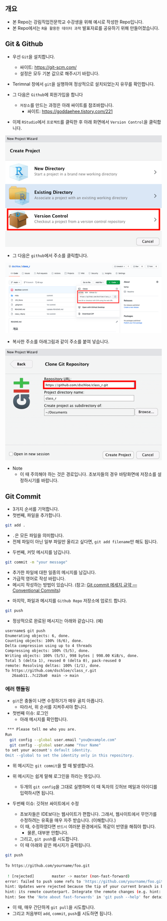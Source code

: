 ## 개요
- 본 Repo는 강림직업전문학교 수강생을 위해 예시로 작성한 Repo입니다.
- 본 Repo에서는 `R을 활용한 데이터 과학` 발표자료를 공유하기 위해 만들어졌습니다. 

## Git & Github 
- 우선 `Git`을 설치합니다. 
  + 싸이트: https://git-scm.com/
  + 설정은 모두 기본 값으로 해주시기 바랍니다. 
- Terimnal 창에서 `git`을 실행하여 정상적으로 설치되었는지 유무를 확인합니다.
- 그 다음은 `Github`에 회원가입을 합니다 
  + `저장소`를 만드는 과정은 아래 싸이트를 참조바랍니다. 
    + 싸이트: https://goddaehee.tistory.com/221

- 이제 `RStudio`에서 `프로젝트`를 클릭한 후 아래 화면에서 `Version Control`을 클릭합니다. 

![](r4ds/img/project01.png)

- 그 다음은 `github`에서 주소를 클릭합니다. 

![](r4ds/img/project02.png)

- 복사한 주소를 아래그림과 같이 주소를 붙여 넣습니다. 

![](r4ds/img/project03.png)

- Note 
  + 이 때 주의해야 하는 것은 경로입니다. 초보자들의 경우 바탕화면에 저장소를 설정하시기를 바랍니다. 

## Git Commit
- 3가지 순서를 기억합니다. 
- 첫번째, 파일을 추가합니다. 
```bash
git add .
```
  + `.`은 모든 파일을 의미합니다. 
  + 전체 파일이 아닌 일부 파일만 올리고 싶다면, `git add filename`만 해도 됩니다. 
- 두번째, 커밋 메시지를 남깁니다. 
```bash
git commit -m "your message"
```
  + 추가한 파일에 대한 일종의 메시지를 남깁니다. 
  + 가급적 영어로 작성 바랍니다. 
  + 메시지 작성하는 방법이 있습니다. (참고: [Git commit 메세지 규약 — Conventional Commits](https://medium.com/hashbox/git-commit-%EB%A9%94%EC%84%B8%EC%A7%80-%EA%B7%9C%EC%B9%99-conventional-commits-71710f7f53c))

- 마지막, 파일과 메시지를 `Github Repo` 저장소에 업로드 합니다. 

```bash
git push
```
- 정상적으로 완료된 메시지는 아래와 같습니다. (예)
```
username$ git push
Enumerating objects: 6, done.
Counting objects: 100% (6/6), done.
Delta compression using up to 4 threads
Compressing objects: 100% (5/5), done.
Writing objects: 100% (5/5), 998 bytes | 998.00 KiB/s, done.
Total 5 (delta 1), reused 0 (delta 0), pack-reused 0
remote: Resolving deltas: 100% (1/1), done.
To https://github.com/dschloe/class_r.git
   26aab11..7c22ba0  main -> main
```

### 에러 핸들링
- `git`은 충돌이 나면 수정하기가 매우 골치 아픕니다. 
  + 따라서, 위 순서를 지켜주셔야 합니다. 
- 첫번째 이슈: 로그인
  + 아래 메시지를 확인합니다.
```bash
 *** Please tell me who you are.
Run
  git config --global user.email "you@example.com"
  git config --global user.name "Your Name"
to set your account's default identity.
Omit --global to set the identity only in this repository.
```
- 위 메시지는 `git commit`을 할 때 발생합니다. 
- 위 메시지는 쉽게 말해 로그인을 하라는 뜻입니다. 
  + 두개의 `git config`을 그대로 실행하며 이 때 독자의 깃허브 메일과 아이디를 입력하시면 됩니다. 

- 두번째 이슈: 깃허브 싸이트에서 수정
  + 초보자들은 IDE보다는 웹사이트가 편합니다. 그래서, 웹사이트에서 무언가를 수정하려는 유혹을 매우 자주 받습니다. (이해합니다.)
  + 이 때, 수정하였다면 `반드시` 여러분 환경에서도 똑같이 반영을 해줘야 합니다. 
    * 물론, 대부분 안합니다. 
  + 그리고, `git push`를 시도합니다. 
  + 이 때 아래와 같은 메시지가 출력됩니다. 
```bash
git push 

To https://github.com/yourname/foo.git

 ! [rejected]        master -> master (non-fast-forward)
error: failed to push some refs to 'https://github.com/yourname/foo.git'
hint: Updates were rejected because the tip of your current branch is behind
hint: its remote counterpart. Integrate the remote changes (e.g. hint: 'git pull ...') before pushing again.
hint: See the 'Note about fast-forwards' in 'git push --help' for details.
```

- 이 때, 매우 간단하게 `git pull`을 시도합니다. 
- 그리고 처음부터 `add`, `commit`, `push`를 시도하면 됩니다. 

